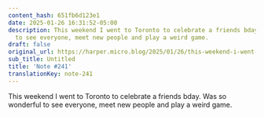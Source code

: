 ```yaml
---
content_hash: 651fb6d123e1
date: 2025-01-26 16:31:52-05:00
description: This weekend I went to Toronto to celebrate a friends bday. Was so wonderful
  to see everyone, meet new people and play a weird game.
draft: false
original_url: https://harper.micro.blog/2025/01/26/this-weekend-i-went-to.html
sub_title: Untitled
title: 'Note #241'
translationKey: note-241
---
```


This weekend I went to Toronto to celebrate a friends bday. Was so wonderful to see everyone, meet new people and play a weird game.